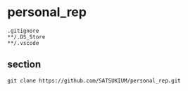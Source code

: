 # personal_rep
```
.gitignore
**/.DS_Store
**/.vscode
```

## section
```git clone https://github.com/SATSUKIUM/personal_rep.git```